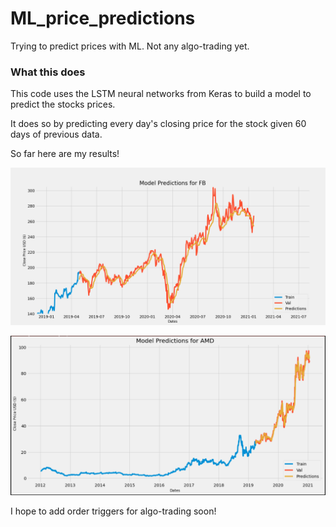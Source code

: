 # ML_price_predictions
Trying to predict prices with ML. Not any algo-trading yet.

### What this does
This code uses the LSTM neural networks from Keras to build a model to predict the stocks prices.

It does so by predicting every day's closing price for the stock given 60 days of previous data.

So far here are my results!

![FaceBook results](images/fb.png)

![AMD results](images/amd.png)

I hope to add order triggers for algo-trading soon!
